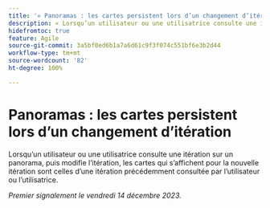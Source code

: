```yaml
---
title: '« Panoramas : les cartes persistent lors d’un changement d’itération »'
description: « Lorsqu’un utilisateur ou une utilisatrice consulte une itération sur un panorama, puis modifie l’itération, les cartes qui s’affichent pour la nouvelle itération sont celles d’une itération précédemment consultée par l’utilisateur ou l’utilisatrice."
hidefromtoc: true
feature: Agile
source-git-commit: 3a5bf0ed6b1a7a6d61c9f3f074c551bf6e3b2d44
workflow-type: tm+mt
source-wordcount: '82'
ht-degree: 100%

---
```



# Panoramas : les cartes persistent lors d’un changement d’itération

<!--
>[!NOTE]
>
>This issue was fixed on January 12, 2024.-->

Lorsqu’un utilisateur ou une utilisatrice consulte une itération sur un panorama, puis modifie l’itération, les cartes qui s’affichent pour la nouvelle itération sont celles d’une itération précédemment consultée par l’utilisateur ou l’utilisatrice.

_Premier signalement le vendredi 14 décembre 2023._
